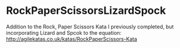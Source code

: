 # RockPaperScissorsLizardSpock
Addition to the Rock, Paper Scissors Kata I previously completed, but incorporating Lizard and Spcok to the equation: http://agilekatas.co.uk/katas/RockPaperScissors-Kata
